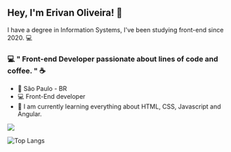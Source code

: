 ## Hey, I'm Erivan Oliveira!  👋


I have a degree in Information Systems, I've been studying front-end since 2020. 💻


### 💻  " Front-end Developer passionate about lines of code and coffee. "  ☕️

-   📍  São Paulo - BR
-   💻  Front-End developer 
-   🌱  I am currently learning everything about HTML, CSS, Javascript and Angular.


<img src="https://github-readme-stats.vercel.app/api?username=erivan100&&show_icons=true&title_color=ffffff&icon_color=bb2acf&text_color=daf7dc&bg_color=151515">

![Top Langs](https://github-readme-stats.vercel.app/api/top-langs/?username=erivan100&layout=compact)

